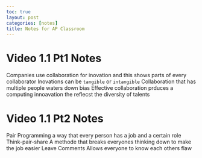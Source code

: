 ```yaml
---
toc: true
layout: post
categories: [notes]
title: Notes for AP Classroom
---
```

# Video 1.1 Pt1 Notes
Companies use collaboration for inovation and this shows parts of every collaborator
Inovations can be `tangible` or `intangible`
Collaboration that has multiple people waters down bias
Effective collaboration prduces a computing innoavation the reflecst the diversity of talents

# Video 1.1 Pt2 Notes
Pair Programming 
    a way that every person has a job and a certain role
Think-pair-share
    A methode that breaks everyones thinking down to make the job easier
Leave Comments
    Allows everyone to know each others flaw
